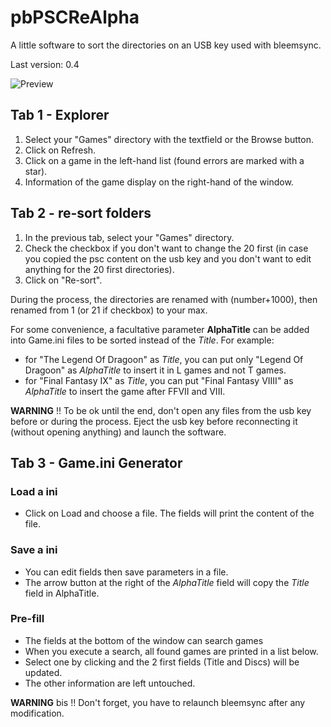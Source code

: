 # pbPSCReAlpha

A little software to sort the directories on an USB key used with bleemsync.

Last version: 0.4

![Preview](https://imgur.com/pvrsqh9)

## Tab 1 - Explorer

1. Select your "Games" directory with the textfield or the Browse button.
2. Click on Refresh.
3. Click on a game in the left-hand list (found errors are marked with a star).
4. Information of the game display on the right-hand of the window.

## Tab 2 - re-sort folders

1. In the previous tab, select your "Games" directory.
2. Check the checkbox if you don't want to change the 20 first (in case you copied the psc content on the usb key and you don't want to edit anything for the 20 first directories).
3. Click on "Re-sort".

During the process, the directories are renamed with (number+1000), then renamed from 1 (or 21 if checkbox) to your max.

For some convenience, a facultative parameter **AlphaTitle** can be added into Game.ini files to be sorted instead of the *Title*.
For example:
* for "The Legend Of Dragoon" as *Title*, you can put only "Legend Of Dragoon" as *AlphaTitle* to insert it in L games and not T games.
* for "Final Fantasy IX" as *Title*, you can put "Final Fantasy VIIII" as *AlphaTitle* to insert the game after FFVII and VIII.

**WARNING** !! To be ok until the end, don't open any files from the usb key before or during the process.
Eject the usb key before reconnecting it (without opening anything) and launch the software.


## Tab 3 - Game.ini Generator

### Load a ini
* Click on Load and choose a file. The fields will print the content of the file.

### Save a ini
* You can edit fields then save parameters in a file.
* The arrow button at the right of the *AlphaTitle* field will copy the *Title* field in AlphaTitle.

### Pre-fill

* The fields at the bottom of the window can search games
* When you execute a search, all found games are printed in a list below.
* Select one by clicking and the 2 first fields (Title and Discs) will be updated.
* The other information are left untouched.

**WARNING** bis !! Don't forget, you have to relaunch bleemsync after any modification.
